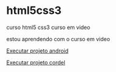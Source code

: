 # html5css3
 curso html5 css3 curso em video

 estou aprendendo com o curso em video

<a href= "https://josemardossena.github.io/html5css3/desafios/desafio010/android" target="_blank">Executar projeto android</a>

<a href= "https://josemardossena.github.io/html5css3/desafios/desafio012/cordel" target="_blank" class="externo">Executar projeto cordel</a>
